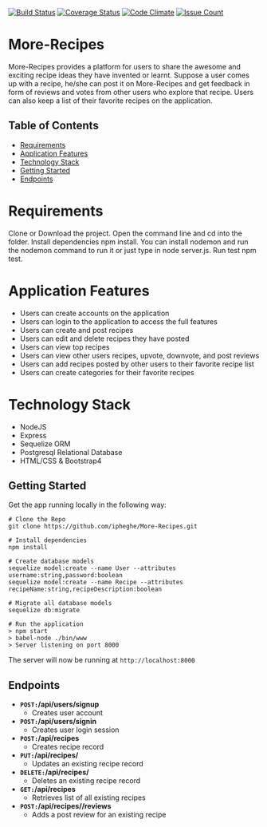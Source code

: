 [![Build Status](https://travis-ci.org/ipheghe/More-Recipes.svg?branch=development)](https://travis-ci.org/ipheghe/More-Recipes)  [![Coverage Status](https://coveralls.io/repos/github/ipheghe/More-Recipes/badge.svg?branch=development)](https://coveralls.io/github/ipheghe/More-Recipes?branch=development)  [![Code Climate](https://codeclimate.com/github/ipheghe/More-Recipes/badges/gpa.svg)](https://codeclimate.com/github/ipheghe/More-Recipes)  [![Issue Count](https://codeclimate.com/github/ipheghe/More-Recipes/badges/issue_count.svg)](https://codeclimate.com/github/ipheghe/More-Recipes)
# More-Recipes
More-Recipes provides a platform for users to share the awesome and exciting  recipe ideas they have invented or learnt.  Suppose a user comes up with a recipe,  he/she can post it on More-Recipes and  get feedback in form of reviews and votes from other users who explore that recipe. Users can also keep a list of their favorite recipes on the application.

## Table of Contents
- [Requirements](#requirements)
- [Application Features](#application-features)
- [Technology Stack](#technology-stack)
- [Getting Started](#getting-started)
- [Endpoints](#endpoints)

# Requirements
Clone or Download the project. Open the command line and cd into the folder. Install dependencies npm install. You can install nodemon and run the nodemon command to run it or just type in node server.js. Run test npm test.

# Application Features
* Users can create accounts on the application
* Users can login to the application to access the full features
* Users can create and post recipes
* Users can edit and delete recipes they have posted
* Users can view top recipes 
* Users can view other users recipes, upvote, downvote, and post reviews
* Users can add recipes posted by other users to their favorite recipe list
* Users can create categories for their favorite recipes

# Technology Stack
* NodeJS
* Express
* Sequelize ORM
* Postgresql Relational Database
* HTML/CSS & Bootstrap4

## Getting Started
Get the app running locally in the following way:
```
# Clone the Repo
git clone https://github.com/ipheghe/More-Recipes.git

# Install dependencies
npm install

# Create database models
sequelize model:create --name User --attributes username:string,password:boolean
sequelize model:create --name Recipe --attributes recipeName:string,recipeDescription:boolean

# Migrate all database models
sequelize db:migrate

# Run the application
> npm start
> babel-node ./bin/www
> Server listening on port 8000
```
The server will now be running at `http://localhost:8000`

## Endpoints
- **<code>POST:</code>/api/users/signup**
  - Creates user account
- **<code>POST:</code>/api/users/signin**
  - Creates user login session
- **<code>POST:</code>/api/recipes**
  - Creates recipe record
- **<code>PUT:</code>/api/recipes/<recipeId>**
  - Updates an existing recipe record
- **<code>DELETE:</code>/api/recipes/<recipeId>**
  - Deletes an existing recipe record
- **<code>GET:</code>/api/recipes**
  - Retrieves list of all existing recipes
- **<code>POST:</code>/api/recipes/<recipeId>/reviews**
  - Adds a post review for an existing recipe

  

